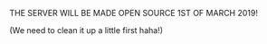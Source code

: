 THE SERVER WILL BE MADE OPEN SOURCE 1ST OF MARCH 2019!

(We need to clean it up a little first haha!)

